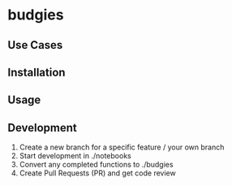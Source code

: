 # budgies

## Use Cases

## Installation

## Usage

## Development

1. Create a new branch for a specific feature / your own branch
2. Start development in ./notebooks
3. Convert any completed functions to ./budgies
4. Create Pull Requests (PR) and get code review

